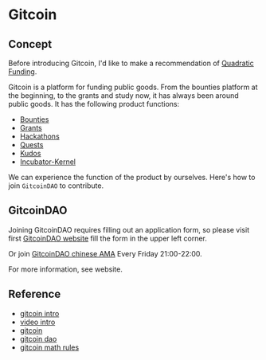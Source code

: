 # Gitcoin

## Concept

Before introducing Gitcoin, I'd like to make a recommendation of [Quadratic Funding](https://wtfisqf.com/).

Gitcoin is a platform for funding public goods. From the bounties platform at the beginning, to the grants and study now, it has always been around public goods. It has the following product functions:

- [Bounties](https://gitcoin.co/explorer)
- [Grants](https://gitcoin.co/grants/)
- [Hackathons](https://gitcoin.co/hackathons)
- [Quests](https://gitcoin.co/quests)
- [Kudos](https://gitcoin.co/kudos)
- [Incubator-Kernel](https://kernel.community/)

We can experience the function of the product by ourselves. Here's how to join `GitcoinDAO` to contribute.

## GitcoinDAO

Joining GitcoinDAO requires filling out an application form, so please visit first [GitcoinDAO website](http://gitcoindao.com/) fill the form in the upper left corner.

Or join [GitcoinDAO chinese AMA](http://gitcoinchina.com/) Every Friday 21:00-22:00.

For more information, see website.

## Reference

- [gitcoin intro](https://docs.qq.com/doc/DTUFwUmJnQ2l4VnJz)
- [video intro](https://www.bilibili.com/video/BV1Y5411w77b/)
- [gitcoin](https://gitcoin.co/blog/gitcoin-grants-quadratic-funding-for-the-world/)
- [gitcoin dao](https://gitcoin.notion.site/gitcoin/GitcoinDAO-22431fe7c9794d99986a028c23ce56b5)
- [gitcoin math rules](https://gitcoin.co/blog/grants-round-12-matching-caps/)
